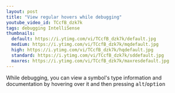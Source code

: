 ```yaml
---
layout: post
title: "View regular hovers while debugging"
youtube_video_id: TCcfB_dzk7k
tags: debugging IntelliSense
thumbnails:
  default: https://i.ytimg.com/vi/TCcfB_dzk7k/default.jpg
  medium: https://i.ytimg.com/vi/TCcfB_dzk7k/mqdefault.jpg
  high: https://i.ytimg.com/vi/TCcfB_dzk7k/hqdefault.jpg
  standard: https://i.ytimg.com/vi/TCcfB_dzk7k/sddefault.jpg
  maxres: https://i.ytimg.com/vi/TCcfB_dzk7k/maxresdefault.jpg
---
```


While debugging, you can view a symbol's type information and documentation by hovering over it and then pressing <kbd>alt</kbd>/<kbd>option</kbd>

